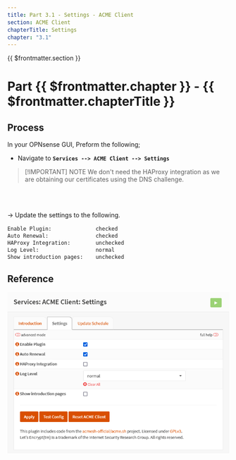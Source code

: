 ```yaml
---
title: Part 3.1 - Settings - ACME Client
section: ACME Client
chapterTitle: Settings
chapter: "3.1"
---
```


{{ $frontmatter.section }}
# Part {{ $frontmatter.chapter }} - {{ $frontmatter.chapterTitle }}

## Process

In your OPNsense GUI, Preform the following;

- Navigate to **`Services --> ACME Client --> Settings`**

> [!IMPORTANT] NOTE
> We don't need the HAProxy integration as we are obtaining our certificates using the DNS challenge.

<div style="margin-top: 4rem"></div>

-> Update the settings to the following.
 
```text
Enable Plugin:              checked
Auto Renewal:               checked
HAProxy Integration:        unchecked
Log Level:                  normal
Show introduction pages:    unchecked
```

## Reference
![P003-001-ACME-Settings](assets/P003-001-ACME-Settings.png)